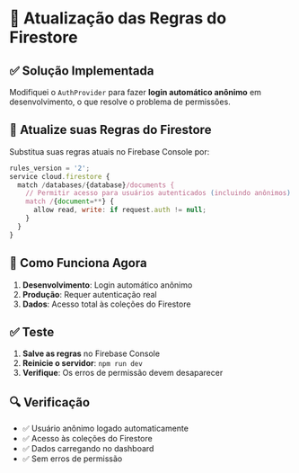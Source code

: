 # 🔐 Atualização das Regras do Firestore

## ✅ **Solução Implementada**

Modifiquei o `AuthProvider` para fazer **login automático anônimo** em desenvolvimento, o que resolve o problema de permissões.

## 🔄 **Atualize suas Regras do Firestore**

Substitua suas regras atuais no Firebase Console por:

```javascript
rules_version = '2';
service cloud.firestore {
  match /databases/{database}/documents {
    // Permitir acesso para usuários autenticados (incluindo anônimos)
    match /{document=**} {
      allow read, write: if request.auth != null;
    }
  }
}
```

## 🚀 **Como Funciona Agora**

1. **Desenvolvimento**: Login automático anônimo
2. **Produção**: Requer autenticação real
3. **Dados**: Acesso total às coleções do Firestore

## ✅ **Teste**

1. **Salve as regras** no Firebase Console
2. **Reinicie o servidor**: `npm run dev`
3. **Verifique**: Os erros de permissão devem desaparecer

## 🔍 **Verificação**

- ✅ Usuário anônimo logado automaticamente
- ✅ Acesso às coleções do Firestore
- ✅ Dados carregando no dashboard
- ✅ Sem erros de permissão
